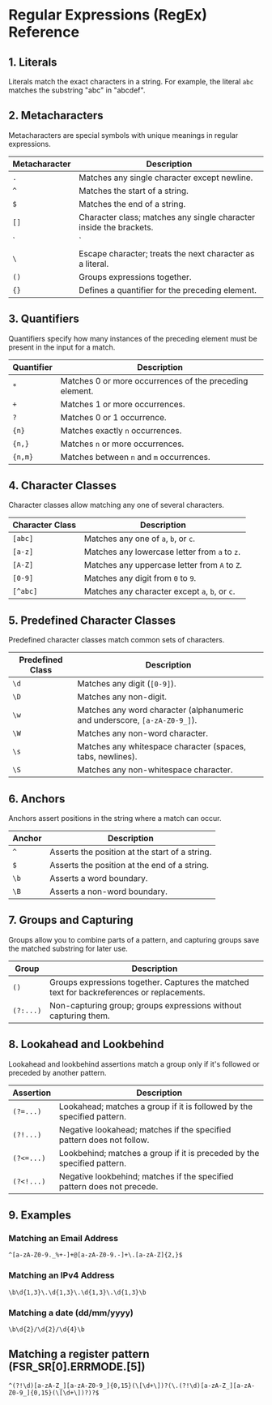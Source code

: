 # Regular Expressions (RegEx) Reference

## 1. Literals
Literals match the exact characters in a string. For example, the literal `abc` matches the substring "abc" in "abcdef".

## 2. Metacharacters
Metacharacters are special symbols with unique meanings in regular expressions.

| Metacharacter | Description |
| ------------- | ----------- |
| `.`           | Matches any single character except newline. |
| `^`           | Matches the start of a string. |
| `$`           | Matches the end of a string. |
| `[]`          | Character class; matches any single character inside the brackets. |
| `|`           | Alternation; matches either the expression before or after the `|`. |
| `\`           | Escape character; treats the next character as a literal. |
| `()`          | Groups expressions together. |
| `{}`          | Defines a quantifier for the preceding element. |

## 3. Quantifiers
Quantifiers specify how many instances of the preceding element must be present in the input for a match.

| Quantifier | Description |
| ---------- | ----------- |
| `*`        | Matches 0 or more occurrences of the preceding element. |
| `+`        | Matches 1 or more occurrences. |
| `?`        | Matches 0 or 1 occurrence. |
| `{n}`      | Matches exactly `n` occurrences. |
| `{n,}`     | Matches `n` or more occurrences. |
| `{n,m}`    | Matches between `n` and `m` occurrences. |

## 4. Character Classes
Character classes allow matching any one of several characters.

| Character Class | Description |
| --------------- | ----------- |
| `[abc]`         | Matches any one of `a`, `b`, or `c`. |
| `[a-z]`         | Matches any lowercase letter from `a` to `z`. |
| `[A-Z]`         | Matches any uppercase letter from `A` to `Z`. |
| `[0-9]`         | Matches any digit from `0` to `9`. |
| `[^abc]`        | Matches any character except `a`, `b`, or `c`. |

## 5. Predefined Character Classes
Predefined character classes match common sets of characters.

| Predefined Class | Description |
| ---------------- | ----------- |
| `\d`             | Matches any digit (`[0-9]`). |
| `\D`             | Matches any non-digit. |
| `\w`             | Matches any word character (alphanumeric and underscore, `[a-zA-Z0-9_]`). |
| `\W`             | Matches any non-word character. |
| `\s`             | Matches any whitespace character (spaces, tabs, newlines). |
| `\S`             | Matches any non-whitespace character. |

## 6. Anchors
Anchors assert positions in the string where a match can occur.

| Anchor | Description |
| ------ | ----------- |
| `^`    | Asserts the position at the start of a string. |
| `$`    | Asserts the position at the end of a string. |
| `\b`   | Asserts a word boundary. |
| `\B`   | Asserts a non-word boundary. |

## 7. Groups and Capturing
Groups allow you to combine parts of a pattern, and capturing groups save the matched substring for later use.

| Group | Description |
| ----- | ----------- |
| `()`  | Groups expressions together. Captures the matched text for backreferences or replacements. |
| `(?:...)` | Non-capturing group; groups expressions without capturing them. |

## 8. Lookahead and Lookbehind
Lookahead and lookbehind assertions match a group only if it's followed or preceded by another pattern.

| Assertion | Description |
| --------- | ----------- |
| `(?=...)` | Lookahead; matches a group if it is followed by the specified pattern. |
| `(?!...)` | Negative lookahead; matches if the specified pattern does not follow. |
| `(?<=...)` | Lookbehind; matches a group if it is preceded by the specified pattern. |
| `(?<!...)` | Negative lookbehind; matches if the specified pattern does not precede. |

## 9. Examples

### Matching an Email Address
```regex
^[a-zA-Z0-9._%+-]+@[a-zA-Z0-9.-]+\.[a-zA-Z]{2,}$
```

### Matching an IPv4 Address
```regex
\b\d{1,3}\.\d{1,3}\.\d{1,3}\.\d{1,3}\b
```

### Matching a date (dd/mm/yyyy)
```regex
\b\d{2}/\d{2}/\d{4}\b
```

## Matching a register pattern (FSR_SR[0].ERRMODE.[5])
```regex
^(?!\d)[a-zA-Z_][a-zA-Z0-9_]{0,15}(\[\d+\])?(\.(?!\d)[a-zA-Z_][a-zA-Z0-9_]{0,15}(\[\d+\])?)?$
```
